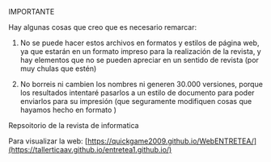 IMPORTANTE

Hay algunas cosas que creo que es necesario remarcar:

1) No se puede hacer estos archivos en formatos y estilos de página web, ya que estarán en un formato impreso para la realización de la revista, y hay elementos que no se pueden apreciar en un sentido de revista (por muy chulas que estén)

2) No borreis ni cambien los nombres ni generen 30.000 versiones, porque los resultados intentaré pasarlos a un estilo de documento para poder enviarlos para su impresión (que seguramente modifiquen cosas que hayamos hecho en formato )

Repsoitorio de la revista de informatica

Para visualizar la web:
[https://quickgame2009.github.io/WebENTRETEA/](https://tallerticaav.github.io/entretea1.github.io/)

